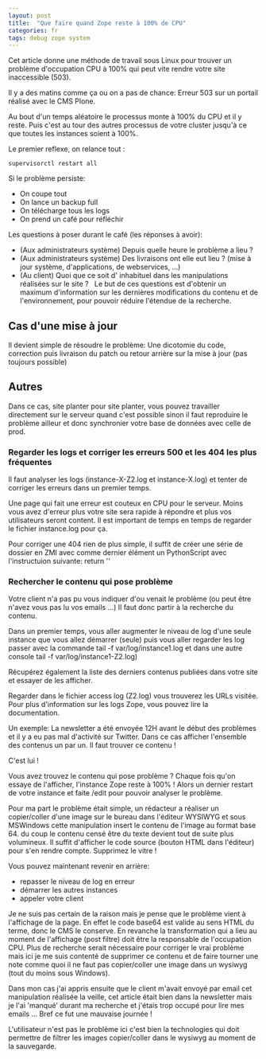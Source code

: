 ```yaml
---
layout: post
title:  "Que faire quand Zope reste à 100% de CPU"
categories: fr
tags: debug zope system
---
```


Cet article donne une méthode de travail sous Linux pour trouver un problème
d'occupation CPU à 100% qui peut vite rendre votre site inaccessible (503).

Il y a des matins comme ça ou on a pas de chance: Erreur 503 sur un portail
réalisé avec le CMS Plone.

Au bout d'un temps aléatoire le processus monte à 100% du CPU et il y reste.
Puis c'est au tour des autres processus de votre cluster jusqu'à ce que toutes les instances soient à 100%.

Le premier reflexe, on relance tout :

    supervisorctl restart all

Si le problème persiste:

* On coupe tout
* On lance un backup full
* On télécharge tous les logs
* On prend un café pour réfléchir

Les questions à poser durant le café (les réponses à avoir):

* (Aux administrateurs système) Depuis quelle heure le problème a lieu ?
* (Aux administrateurs système) Des livraisons ont elle eut lieu ? (mise à jour système, d'applications, de webservices, ...)
* (Au client) Quoi que ce soit d' inhabituel dans les manipulations réalisées sur le site ?
 
Le but de ces questions est d'obtenir un maximum d'information sur les dernières modifications du contenu et de l'environnement, pour pouvoir réduire l'étendue de la recherche.

Cas d'une mise à jour
---------------------

Il devient simple de résoudre le problème: Une dicotomie du code, correction puis livraison du patch ou retour arrière sur la mise à jour (pas toujours possible)

Autres
------

Dans ce cas, site planter pour site planter, vous pouvez travailler
directement sur le serveur quand c'est possible sinon il faut reproduire
le problème ailleur et donc synchronier votre base de données avec celle de prod.

### Regarder les logs et corriger les erreurs 500 et les 404 les plus fréquentes

Il faut analyser les logs (instance-X-Z2.log et instance-X.log) et tenter de corriger les erreurs dans un premier temps.

Une page qui fait une erreur est couteux en CPU pour le serveur. Moins vous avez d'erreur plus votre site sera rapide à répondre et plus vos utilisateurs seront content. Il est important de temps en temps de regarder le fichier instance.log pour ça.

Pour corriger une 404 rien de plus simple, il suffit de créer une série de dossier en ZMI avec comme dernier élément un PythonScript avec l'instructuion suivante:
return ''
 
### Rechercher le contenu qui pose problème

Votre client n'a pas pu vous indiquer d'ou venait le problème (ou peut être n'avez vous pas lu vos emails ...) Il faut donc partir à la recherche du contenu.

Dans un premier temps, vous aller augmenter le niveau de log d'une seule instance que vous allez démarrer (seule) puis vous aller regarder les log passer avec la commande tail -f var/log/instance1.log et dans une autre console tail -f var/log/instance1-Z2.log)

Récupérez également la liste des derniers contenus publiées dans votre site et essayer de les afficher.

Regarder dans le fichier access log (Z2.log) vous trouverez les URLs visitée. Pour plus d'information sur les logs Zope, vous pouvez lire la documentation.

Un exemple: La newsletter a été envoyée 12H avant le début des problèmes et il y a eu pas mal d'activité sur Twitter. Dans ce cas afficher l'ensemble des contenus un par un. Il faut trouver ce contenu !

C'est lui !

Vous avez trouvez le contenu qui pose problème ? Chaque fois qu'on essaye de l'afficher, l'instance Zope reste à 100% ! Alors un dernier restart de votre instance et faite /edit pour pouvoir analyser le problème.

Pour ma part le problème était simple, un rédacteur a réaliser un copier/coller d'une image sur le bureau dans l'éditeur WYSIWYG et sous MSWindows cette manipulation insert le contenu de l'image au format base 64. du coup le contenu censé être du texte devient tout de suite plus volumineux. Il suffit d'afficher le code source (bouton HTML dans l'éditeur) pour s'en rendre compte. Supprimez le vitre !

Vous pouvez maintenant revenir en arrière:

* repasser le niveau de log en erreur
* démarrer les autres instances
* appeler votre client

Je ne suis pas certain de la raison mais je pense que le problème vient à l'affichage de la page. En effet le code base64 est valide au sens HTML du terme, donc le CMS le conserve. En revanche la transformation qui a lieu au moment de l'affichage (post filtre) doit être la responsable de l'occupation CPU. Plus de recherche serait nécessaire pour corriger le vrai problème mais ici je me suis contenté de supprimer ce contenu et de faire tourner une note comme quoi il ne faut pas copier/coller une image dans un wysiwyg (tout du moins sous Windows).

Dans mon cas j'ai appris ensuite que le client m'avait envoyé par email cet manipulation réalisée la veille, cet article était bien dans la newsletter mais je l'ai 'manqué' durant ma recherche et j'étais trop occupé pour lire mes emails ... Bref ce fut une mauvaise journée !

L'utilisateur n'est pas le problème ici c'est bien la technologies qui doit permettre de filtrer les images copier/coller dans le wysiwyg au moment de la sauvegarde.
